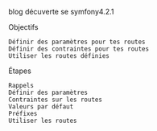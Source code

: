 blog décuverte se symfony4.2.1

Objectifs

    Définir des paramètres pour tes routes
    Définir des contraintes pour tes routes
    Utiliser les routes définies

Étapes

    Rappels
    Définir des paramètres
    Contraintes sur les routes
    Valeurs par défaut
    Préfixes
    Utiliser les routes
